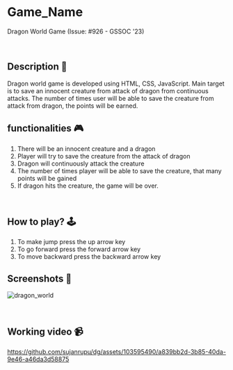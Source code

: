 # **Game_Name** 

Dragon World Game (Issue: #926 - GSSOC '23)

<br>

## **Description 📃**
Dragon world game is developed using HTML, CSS, JavaScript.
Main target is to save an innocent creature from attack of dragon from continuous attacks. The number of times user will be able to save 
the creature from attack from dragon, the points will be earned.
 

## **functionalities 🎮**
1. There will be an innocent creature and a dragon
2. Player will try to save the creature from the attack of dragon
3. Dragon will continuously attack the creature
4. The number of times player will be able to save the creature, that many points will be gained
5. If dragon hits the creature, the game will be over.
<br>

## **How to play? 🕹️**
1. To make jump press the up arrow key
2. To go forward press the forward arrow key
3. To move backward press the backward arrow key

## **Screenshots 📸**
![dragon_world](https://github.com/sujanrupu/dg/assets/103595490/06599e6c-8ee1-44f4-9f8a-a5134dfd2044)


<br>

## **Working video 📹**


https://github.com/sujanrupu/dg/assets/103595490/a839bb2d-3b85-40da-9e46-a46da3d58875


